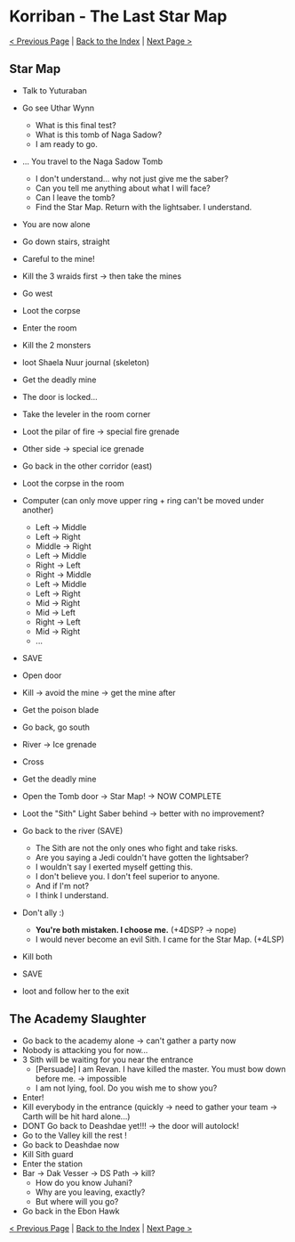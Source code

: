 # Korriban - The Last Star Map

[< Previous Page](086_Korriban.md)
| [Back to the Index](../index.md)
| [Next Page >](088_Tatooine.md)


## Star Map

- Talk to Yuturaban
- Go see Uthar Wynn
    - What is this final test?
    - What is this tomb of Naga Sadow?
    - I am ready to go.
- ... You travel to the Naga Sadow Tomb
    - I don't understand... why not just give me the saber?
    - Can you tell me anything about what I will face?
    - Can I leave the tomb?
    - Find the Star Map. Return with the lightsaber. I understand.
- You are now alone
- Go down stairs, straight
- Careful to the mine!
- Kill the 3 wraids first -> then take the mines
- Go west
- Loot the corpse
- Enter the room
- Kill the 2 monsters
- loot Shaela Nuur journal (skeleton)
- Get the deadly mine
- The door is locked...
- Take the leveler in the room corner
- Loot the pilar of fire -> special fire grenade
- Other side -> special ice grenade
- Go back in the other corridor (east)
- Loot the corpse in the room
- Computer (can only move upper ring + ring can't be moved under another)
    - Left -> Middle
    - Left -> Right
    - Middle -> Right
    - Left -> Middle
    - Right -> Left
    - Right -> Middle
    - Left -> Middle
    - Left -> Right
    - Mid -> Right
    - Mid -> Left
    - Right -> Left
    - Mid -> Right
    - ...
- SAVE
- Open door
- Kill -> avoid the mine -> get the mine after
- Get the poison blade
- Go back, go south
- River -> Ice grenade
- Cross
- Get the deadly mine
- Open the Tomb door -> Star Map! -> NOW COMPLETE


- Loot the "Sith" Light Saber behind -> better with no improvement?
- Go back to the river (SAVE)
    - The Sith are not the only ones who fight and take risks.
    - Are you saying a Jedi couldn't have gotten the lightsaber?
    - I wouldn't say I exerted myself getting this.
    - I don't believe you. I don't feel superior to anyone.
    - And if I'm not?
    - I think I understand.
- Don't ally :)
    - **You're both mistaken. I choose me.** (+4DSP? -> nope)
    - I would never become an evil Sith. I came for the Star Map. (+4LSP)
- Kill both
- SAVE
- loot and follow her to the exit


## The Academy Slaughter

- Go back to the academy alone -> can't gather a party now
- Nobody is attacking you for now...
- 3 Sith will be waiting for you near the entrance
    - [Persuade] I am Revan. I have killed the master. You must bow down before me. -> impossible
    - I am not lying, fool. Do you wish me to show you?
- Enter!
- Kill everybody in the entrance (quickly -> need to gather your team -> Carth will be hit hard alone...)
- DONT Go back to Deashdae yet!!! -> the door will autolock!
- Go to the Valley kill the rest !
- Go back to Deashdae now
- Kill Sith guard
- Enter the station
- Bar -> Dak Vesser -> DS Path -> kill?
    - How do you know Juhani?
    - Why are you leaving, exactly?
    - But where will you go?
- Go back in the Ebon Hawk

[< Previous Page](086_Korriban.md)
| [Back to the Index](../index.md)
| [Next Page >](088_Tatooine.md)

